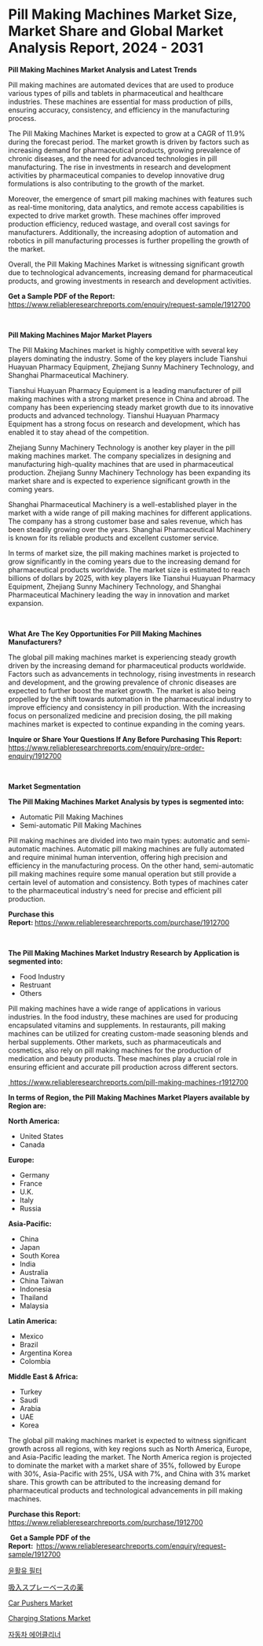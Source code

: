 <p><h1>Pill Making Machines Market Size, Market Share and Global Market Analysis Report, 2024 - 2031</h1></p><p><strong>Pill Making Machines Market Analysis and Latest Trends</strong></p>
<p><p>Pill making machines are automated devices that are used to produce various types of pills and tablets in pharmaceutical and healthcare industries. These machines are essential for mass production of pills, ensuring accuracy, consistency, and efficiency in the manufacturing process.</p><p>The Pill Making Machines Market is expected to grow at a CAGR of 11.9% during the forecast period. The market growth is driven by factors such as increasing demand for pharmaceutical products, growing prevalence of chronic diseases, and the need for advanced technologies in pill manufacturing. The rise in investments in research and development activities by pharmaceutical companies to develop innovative drug formulations is also contributing to the growth of the market.</p><p>Moreover, the emergence of smart pill making machines with features such as real-time monitoring, data analytics, and remote access capabilities is expected to drive market growth. These machines offer improved production efficiency, reduced wastage, and overall cost savings for manufacturers. Additionally, the increasing adoption of automation and robotics in pill manufacturing processes is further propelling the growth of the market.</p><p>Overall, the Pill Making Machines Market is witnessing significant growth due to technological advancements, increasing demand for pharmaceutical products, and growing investments in research and development activities.</p></p>
<p><strong>Get a Sample PDF of the Report:&nbsp;</strong> <a href="https://www.reliableresearchreports.com/enquiry/request-sample/1912700">https://www.reliableresearchreports.com/enquiry/request-sample/1912700</a></p>
<p>&nbsp;</p>
<p><strong>Pill Making Machines Major Market Players</strong></p>
<p><p>The Pill Making Machines market is highly competitive with several key players dominating the industry. Some of the key players include Tianshui Huayuan Pharmacy Equipment, Zhejiang Sunny Machinery Technology, and Shanghai Pharmaceutical Machinery.</p><p>Tianshui Huayuan Pharmacy Equipment is a leading manufacturer of pill making machines with a strong market presence in China and abroad. The company has been experiencing steady market growth due to its innovative products and advanced technology. Tianshui Huayuan Pharmacy Equipment has a strong focus on research and development, which has enabled it to stay ahead of the competition.</p><p>Zhejiang Sunny Machinery Technology is another key player in the pill making machines market. The company specializes in designing and manufacturing high-quality machines that are used in pharmaceutical production. Zhejiang Sunny Machinery Technology has been expanding its market share and is expected to experience significant growth in the coming years.</p><p>Shanghai Pharmaceutical Machinery is a well-established player in the market with a wide range of pill making machines for different applications. The company has a strong customer base and sales revenue, which has been steadily growing over the years. Shanghai Pharmaceutical Machinery is known for its reliable products and excellent customer service.</p><p>In terms of market size, the pill making machines market is projected to grow significantly in the coming years due to the increasing demand for pharmaceutical products worldwide. The market size is estimated to reach billions of dollars by 2025, with key players like Tianshui Huayuan Pharmacy Equipment, Zhejiang Sunny Machinery Technology, and Shanghai Pharmaceutical Machinery leading the way in innovation and market expansion.</p></p>
<p>&nbsp;</p>
<p><strong>What Are The Key Opportunities For Pill Making Machines Manufacturers?</strong></p>
<p><p>The global pill making machines market is experiencing steady growth driven by the increasing demand for pharmaceutical products worldwide. Factors such as advancements in technology, rising investments in research and development, and the growing prevalence of chronic diseases are expected to further boost the market growth. The market is also being propelled by the shift towards automation in the pharmaceutical industry to improve efficiency and consistency in pill production. With the increasing focus on personalized medicine and precision dosing, the pill making machines market is expected to continue expanding in the coming years.</p></p>
<p><strong>Inquire or Share Your Questions If Any Before Purchasing This Report:</strong> <a href="https://www.reliableresearchreports.com/enquiry/pre-order-enquiry/1912700">https://www.reliableresearchreports.com/enquiry/pre-order-enquiry/1912700</a></p>
<p>&nbsp;</p>
<p><strong>Market Segmentation</strong></p>
<p><strong>The Pill Making Machines Market Analysis by types is segmented into:</strong></p>
<p><ul><li>Automatic Pill Making Machines</li><li>Semi-automatic Pill Making Machines</li></ul></p>
<p><p>Pill making machines are divided into two main types: automatic and semi-automatic machines. Automatic pill making machines are fully automated and require minimal human intervention, offering high precision and efficiency in the manufacturing process. On the other hand, semi-automatic pill making machines require some manual operation but still provide a certain level of automation and consistency. Both types of machines cater to the pharmaceutical industry's need for precise and efficient pill production.</p></p>
<p><strong>Purchase this Report:&nbsp;</strong><a href="https://www.reliableresearchreports.com/purchase/1912700">https://www.reliableresearchreports.com/purchase/1912700</a></p>
<p>&nbsp;</p>
<p><strong>The Pill Making Machines Market Industry Research by Application is segmented into:</strong></p>
<p><ul><li>Food Industry</li><li>Restruant</li><li>Others</li></ul></p>
<p><p>Pill making machines have a wide range of applications in various industries. In the food industry, these machines are used for producing encapsulated vitamins and supplements. In restaurants, pill making machines can be utilized for creating custom-made seasoning blends and herbal supplements. Other markets, such as pharmaceuticals and cosmetics, also rely on pill making machines for the production of medication and beauty products. These machines play a crucial role in ensuring efficient and accurate pill production across different sectors.</p></p>
<p><a href="https://www.reliableresearchreports.com/pill-making-machines-r1912700">&nbsp;https://www.reliableresearchreports.com/pill-making-machines-r1912700</a></p>
<p><strong>In terms of Region, the Pill Making Machines Market Players available by Region are:</strong></p>
<p>
    <p> <strong> North America: </strong>
        <ul>
            <li>United States</li>
            <li>Canada</li>
        </ul>
        </p> 
    <p> <strong> Europe: </strong>
        <ul>
            <li>Germany</li>
            <li>France</li>
            <li>U.K.</li>
            <li>Italy</li>
            <li>Russia</li>
        </ul>
        </p> 
    <p> <strong> Asia-Pacific: </strong>
        <ul>
            <li>China</li>
            <li>Japan</li>
            <li>South Korea</li>
            <li>India</li>
            <li>Australia</li>
            <li>China Taiwan</li>
            <li>Indonesia</li>
            <li>Thailand</li>
            <li>Malaysia</li>
        </ul>
        </p> 
    <p> <strong> Latin America: </strong>
        <ul>
            <li>Mexico</li>
            <li>Brazil</li>
            <li>Argentina Korea</li>
            <li>Colombia</li>
        </ul>
        </p> 
    <p> <strong> Middle East & Africa: </strong>
        <ul>
            <li>Turkey</li>
            <li>Saudi</li>
            <li>Arabia</li>
            <li>UAE</li>
            <li>Korea</li>
        </ul>
    </p>
    </p>
<p><p>The global pill making machines market is expected to witness significant growth across all regions, with key regions such as North America, Europe, and Asia-Pacific leading the market. The North America region is projected to dominate the market with a market share of 35%, followed by Europe with 30%, Asia-Pacific with 25%, USA with 7%, and China with 3% market share. This growth can be attributed to the increasing demand for pharmaceutical products and technological advancements in pill making machines.</p></p>
<p><strong>Purchase this Report: </strong><a href="https://www.reliableresearchreports.com/purchase/1912700">https://www.reliableresearchreports.com/purchase/1912700</a></p>
<p>&nbsp;<strong>Get a Sample PDF of the Report:&nbsp;&nbsp;</strong><a href="https://www.reliableresearchreports.com/enquiry/request-sample/1912700">https://www.reliableresearchreports.com/enquiry/request-sample/1912700</a></p>
<p><strong></strong></p>
<p><p><a href="https://github.com/Gregost89076vddcv/Market-Research-Report-List-1/blob/main/4622653172843.md">윤활유 필터</a></p><p><a href="https://github.com/Fatimaklein1/Market-Research-Report-List-1/blob/main/7638511160728.md">吸入スプレーベースの薬</a></p><p><a href="https://github.com/JameTravis/Market-Research-Report-List-5/blob/main/car-pushers-market.md">Car Pushers Market</a></p><p><a href="https://github.com/vimar16th/Market-Research-Report-List-5/blob/main/charging-stations-market.md">Charging Stations Market</a></p><p><a href="https://github.com/dollarearner151/Market-Research-Report-List-1/blob/main/6917622172844.md">자동차 에어클리너</a></p></p>